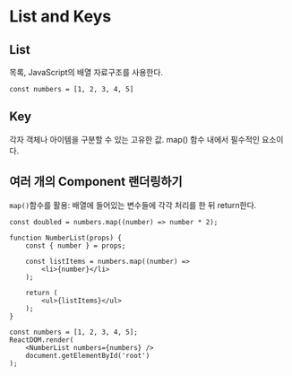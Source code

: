# List and Keys

## List

목록, JavaScript의 배열 자료구조를 사용한다.

```react
const numbers = [1, 2, 3, 4, 5]
```



## Key

각자 객체나 아이템을 구분할 수 있는 고유한 값. map() 함수 내에서 필수적인 요소이다.



## 여러 개의 Component 랜더링하기

`map()`함수를 활용: 배열에 들어있는 변수들에 각각 처리를 한 뒤 return한다.

```react
const doubled = numbers.map((number) => number * 2);
```

```react
function NumberList(props) {
    const { number } = props;
    
    const listItems = numbers.map((number) =>
		<li>{number}</li>
	);
    
    return (
        <ul>{listItems}</ul>
    );
}

const numbers = [1, 2, 3, 4, 5];
ReactDOM.render(
    <NumberList numbers={numbers} />
    document.getElementById('root')
);
```
